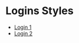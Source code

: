 # Logins Styles

- [Login 1](/css/login/login-1/login.html)
- [Login 2](/css/login/login-2/login-2.html)
